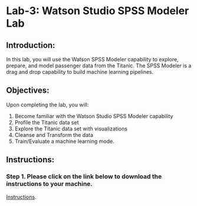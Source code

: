 # Lab-3: Watson Studio SPSS Modeler Lab

## Introduction:

In this lab, you will use the Watson SPSS Modeler capability to explore, prepare, and model passenger data from the Titanic. The SPSS Modeler is a drag and drop capability to build machine learning pipelines.

## Objectives:

Upon completing the lab, you will:

1. Become familiar with the Watson Studio SPSS Modeler capability
2. Profile the Titanic data set
3. Explore the Titanic data set with visualizations
4. Cleanse and Transform the data
5. Train/Evaluate a machine learning mode.

## Instructions:

### Step 1. Please click on the link below to download the instructions to your machine.

[Instructions](https://github.com/bleonardb3/ML_POT_03-26-2020/raw/master/Lab-3/titanic-spss-modeler-edits_6.1.pdf).
